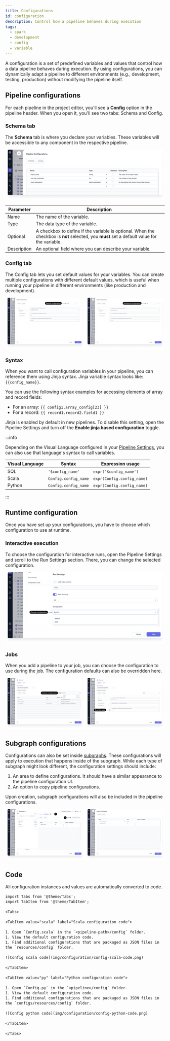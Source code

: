 ```yaml
---
title: Configurations
id: configuration
description: Control how a pipeline behaves during execution
tags:
  - spark
  - development
  - config
  - variable
---
```


A configuration is a set of predefined variables and values that control how a data pipeline behaves during execution. By using configurations, you can dynamically adapt a pipeline to different environments (e.g., development, testing, production) without modifying the pipeline itself.

## Pipeline configurations

For each pipeline in the project editor, you'll see a **Config** option in the pipeline header. When you open it, you'll see two tabs: Schema and Config.

### Schema tab

The **Schema** tab is where you declare your variables. These variables will be accessible to any component in the respective pipeline.

![Schema tab](img/configuration/config-schema.png)

| Parameter   | Description                                                                                                                                 |
| ----------- | ------------------------------------------------------------------------------------------------------------------------------------------- |
| Name        | The name of the variable.                                                                                                                   |
| Type        | The data type of the variable.                                                                                                              |
| Optional    | A checkbox to define if the variable is optional. When the checkbox is **not** selected, you **must** set a default value for the variable. |
| Description | An optional field where you can describe your variable.                                                                                     |

### Config tab

The Config tab lets you set default values for your variables. You can create multiple configurations with different default values, which is useful when running your pipeline in different environments (like production and development).

![Multiple configurations](img/configuration/config-new-instance.png)

### Syntax

When you want to call configuration variables in your pipeline, you can reference them using Jinja syntax. Jinja variable syntax looks like: `{{config_name}}`.

You can use the following syntax examples for accessing elements of array and record fields:

- For an array: `{{ config1.array_config[23] }}`
- For a record: `{{ record1.record2.field1 }}`

Jinja is enabled by default in new pipelines. To disable this setting, open the Pipeline Settings and turn off the **Enable jinja based configuration** toggle.

:::info

Depending on the Visual Language configured in your [Pipeline Settings](docs/Spark/pipelines/pipeline-settings.md), you can also use that language's syntax to call variables.

| Visual Language | Syntax               | Expression usage           |
| --------------- | -------------------- | -------------------------- |
| SQL             | `'$config_name'`     | `expr('$config_name')`     |
| Scala           | `Config.config_name` | `expr(Config.config_name)` |
| Python          | `Config.config_name` | `expr(Config.config_name)` |

:::

## Runtime configuration

Once you have set up your configurations, you have to choose which configuration to use at runtime.

### Interactive execution

To choose the configuration for interactive runs, open the Pipeline Settings and scroll to the Run Settings section. There, you can change the selected configuration.

![Choose config for interactive run](img/configuration/configuration-interactive-run.png)

### Jobs

When you add a pipeline to your job, you can choose the configuration to use during the job. The configuration defaults can also be overridden here.

![Choose config for job execution](img/configuration/configuration-job.png)

## Subgraph configurations

Configurations can also be set inside [subgraphs](docs/Spark/gems/subgraph/subgraph.md). These configurations will apply to execution that happens inside of the subgraph. While each type of subgraph might look different, the configuration settings should include:

1. An area to define configurations. It should have a similar appearance to the pipeline configuration UI.
1. An option to copy pipeline configurations.

Upon creation, subgraph configurations will also be included in the pipeline configurations.

![Subgraph configuration](img/configuration/config-subgraph.png)

## Code

All configuration instances and values are automatically converted to code.

```mdx-code-block
import Tabs from '@theme/Tabs';
import TabItem from '@theme/TabItem';

<Tabs>

<TabItem value="scala" label="Scala configuration code">

1. Open `Config.scala` in the `<pipeline-path>/config` folder.
1. View the default configuration code.
1. Find additional configurations that are packaged as JSON files in the `resources/config` folder.

![Config scala code](img/configuration/config-scala-code.png)

</TabItem>

<TabItem value="py" label="Python configuration code">

1. Open `Config.py` in the `<pipeline>/config` folder.
1. View the default configuration code.
1. Find additional configurations that are packaged as JSON files in the `configs/resources/config` folder.

![Config python code](img/configuration/config-python-code.png)

</TabItem>

</Tabs>

```
